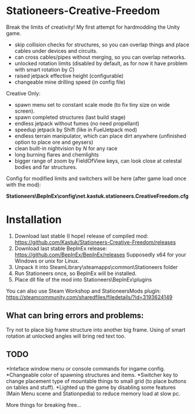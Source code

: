 # Stationeers-Creative-Freedom
Break the limits of creativity!
My first attempt for hardmodding the Unity game.

- skip collision checks for structures, so you can overlap things and place cables under devices and circuits.
- can cross cables/pipes without merging, so you can overlap networks.
- unlocked rotation limits (disabled by default, as for now it have problem with smart rotation by *C*)
- raised jetpack effective height (configurable)
- changeable mine drilling speed (in config file)

Creative Only:
- spawn menu set to constant scale mode (to fix tiny size on wide screen).
- spawn completed structures (last build stage)
- endless jetpack without fumes (no need propellant)
- speedup jetpack by Shift (like in FuelJetpack mod)
- endless terrain manipulator, which can place dirt anywhere (unfinished option to place ore and geysers)
- clean built-in nightvision by *N* for any race
- long burning flares and chemlights
- bigger range of zoom by FieldOfView keys, can look close at celestal bodies and far structures.


Config for modified limits and switchers will be here (after game load once with the mod):

**Stationeers\BepInEx\config\net.kastuk.stationeers.CreativeFreedom.cfg**

Installation
=============
1. Download last stable (I hope) release of compiled mod:
https://github.com/Kastuk/Stationeers-Creative-Freedom/releases
2. Download last stable BepInEx release:
https://github.com/BepInEx/BepInEx/releases
Supposedly x64 for your Windows or unix for Linux.
3. Unpack it into SteamLibrary\steamapps\common\Stationeers folder
4. Run Stationeers once, so BepInEx will be installed.
5. Place dll file of the mod into Stationeers\BepInEx\plugins

You can also use Steam Workshop and StationeersMods plugin:
https://steamcommunity.com/sharedfiles/filedetails/?id=3193624149

What can bring errors and problems: 
---
Try not to place big frame structure into another big frame. 
Using of smart rotation at unlocked angles will bring red text too.

TODO
---
*Inteface window menu or console commands for ingame config.
*Changeable color of spawning structures and items.
*Switcher key to change placement type of mountable things to small grid (to place buttons on tables and stuff).
*Lighted up the game by disabling some features (Main Menu scene and Stationpedia) to reduce memory load at slow pc.

More things for breaking free...
